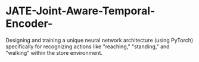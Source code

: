 # JATE-Joint-Aware-Temporal-Encoder-
Designing and training a unique neural network architecture (using PyTorch) specifically for recognizing actions like "reaching," "standing," and "walking" within the store environment.
